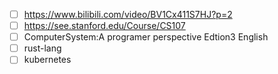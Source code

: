 
* [ ] <https://www.bilibili.com/video/BV1Cx411S7HJ?p=2> 
* [ ] <https://see.stanford.edu/Course/CS107>
* [ ] ComputerSystem:A programer perspective Edtion3 English
* [ ] rust-lang
* [ ] kubernetes
